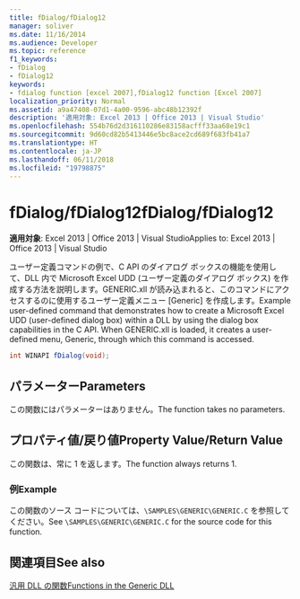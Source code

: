 ```yaml
---
title: fDialog/fDialog12
manager: soliver
ms.date: 11/16/2014
ms.audience: Developer
ms.topic: reference
f1_keywords:
- fDialog
- fDialog12
keywords:
- fdialog function [excel 2007],fDialog12 function [Excel 2007]
localization_priority: Normal
ms.assetid: a9a47408-07d1-4a00-9596-abc48b12392f
description: '適用対象: Excel 2013 | Office 2013 | Visual Studio'
ms.openlocfilehash: 554b76d2d316110286e83158acfff33aa68e19c1
ms.sourcegitcommit: 9d60cd82b5413446e5bc8ace2cd689f683fb41a7
ms.translationtype: HT
ms.contentlocale: ja-JP
ms.lasthandoff: 06/11/2018
ms.locfileid: "19798875"
---
```

# <a name="fdialogfdialog12"></a><span data-ttu-id="7f7d1-104">fDialog/fDialog12</span><span class="sxs-lookup"><span data-stu-id="7f7d1-104">fDialog/fDialog12</span></span>

 <span data-ttu-id="7f7d1-105">**適用対象**: Excel 2013 | Office 2013 | Visual Studio</span><span class="sxs-lookup"><span data-stu-id="7f7d1-105">Applies to: Excel 2013 | Office 2013 | Visual Studio</span></span> 
  
<span data-ttu-id="7f7d1-p101">ユーザー定義コマンドの例で、C API のダイアログ ボックスの機能を使用して、DLL 内で Microsoft Excel UDD (ユーザー定義のダイアログ ボックス) を作成する方法を説明します。GENERIC.xll が読み込まれると、このコマンドにアクセスするのに使用するユーザー定義メニュー [Generic] を作成します。</span><span class="sxs-lookup"><span data-stu-id="7f7d1-p101">Example user-defined command that demonstrates how to create a Microsoft Excel UDD (user-defined dialog box) within a DLL by using the dialog box capabilities in the C API. When GENERIC.xll is loaded, it creates a user-defined menu, Generic, through which this command is accessed.</span></span>
  
```cs
int WINAPI fDialog(void);
```

## <a name="parameters"></a><span data-ttu-id="7f7d1-108">パラメーター</span><span class="sxs-lookup"><span data-stu-id="7f7d1-108">Parameters</span></span>

<span data-ttu-id="7f7d1-109">この関数にはパラメーターはありません。</span><span class="sxs-lookup"><span data-stu-id="7f7d1-109">The function takes no parameters.</span></span>
  
## <a name="property-valuereturn-value"></a><span data-ttu-id="7f7d1-110">プロパティ値/戻り値</span><span class="sxs-lookup"><span data-stu-id="7f7d1-110">Property Value/Return Value</span></span>

<span data-ttu-id="7f7d1-111">この関数は、常に 1 を返します。</span><span class="sxs-lookup"><span data-stu-id="7f7d1-111">The function always returns 1.</span></span>
  
### <a name="example"></a><span data-ttu-id="7f7d1-112">例</span><span class="sxs-lookup"><span data-stu-id="7f7d1-112">Example</span></span>

<span data-ttu-id="7f7d1-113">この関数のソース コードについては、`\SAMPLES\GENERIC\GENERIC.C` を参照してください。</span><span class="sxs-lookup"><span data-stu-id="7f7d1-113">See  `\SAMPLES\GENERIC\GENERIC.C` for the source code for this function.</span></span> 
  
## <a name="see-also"></a><span data-ttu-id="7f7d1-114">関連項目</span><span class="sxs-lookup"><span data-stu-id="7f7d1-114">See also</span></span>



[<span data-ttu-id="7f7d1-115">汎用 DLL の関数</span><span class="sxs-lookup"><span data-stu-id="7f7d1-115">Functions in the Generic DLL</span></span>](functions-in-the-generic-dll.md)

